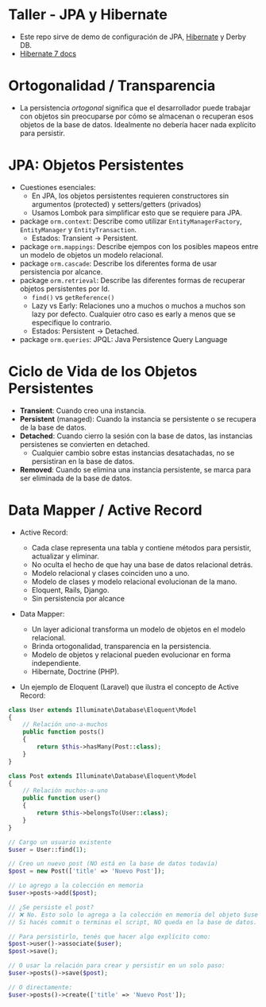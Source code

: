 # Taller - JPA y Hibernate

- Este repo sirve de demo de configuración de
  JPA, [Hibernate](https://docs.jboss.org/hibernate/orm/7.0/introduction/html_single/Hibernate_Introduction.html) y
  Derby DB.
- [Hibernate 7 docs](https://docs.jboss.org/hibernate/orm/7.0/introduction/html_single/Hibernate_Introduction.html)

# Ortogonalidad / Transparencia

- La persistencia *ortogonal* significa que el desarrollador puede trabajar con objetos sin preocuparse por cómo se
  almacenan o recuperan esos objetos de la base de datos. Idealmente no debería hacer nada explícito para persistir.

# JPA: Objetos Persistentes

- Cuestiones esenciales:
    - En JPA, los objetos persistentes requieren constructores sin argumentos (protected) y setters/getters (privados)
    - Usamos Lombok para simplificar esto que se requiere para JPA.
- package `orm.context`: Describe como utilizar `EntityManagerFactory`, `EntityManager` y `EntityTransaction`.
    - Estados: Transient -> Persistent.
- package `orm.mappings`: Describe ejempos con los posibles mapeos entre un modelo de objetos un modelo relacional.
- package `orm.cascade`: Describe los diferentes forma de usar persistencia por alcance.
- package `orm.retrieval`: Describe las diferentes formas de recuperar objetos persistentes por Id.
    - `find()` vs `getReference()`
    - Lazy vs Early: Relaciones uno a muchos o muchos a muchos son lazy por defecto. Cualquier otro caso es early a
      menos que se especifique lo contrario.
    - Estados: Persistent -> Detached.
- package `orm.queries`: JPQL: Java Persistence Query Language

# Ciclo de Vida de los Objetos Persistentes

- **Transient**: Cuando creo una instancia.
- **Persistent** (managed): Cuando la instancia se persistente o se recupera de la base de datos.
- **Detached**: Cuando cierro la sesión con la base de datos, las instancias persistenes se convierten en detached.
    - Cualquier cambio sobre estas instancias desatachadas, no se persistiran en la base de datos.
- **Removed**: Cuando se elimina una instancia persistente, se marca para ser eliminada de la base de datos.

# Data Mapper / Active Record

- Active Record:
    - Cada clase representa una tabla y contiene métodos para persistir, actualizar y eliminar.
    - No oculta el hecho de que hay una base de datos relacional detrás.
    - Modelo relacional y clases coinciden uno a uno.
    - Modelo de clases y modelo relacional evolucionan de la mano.
    - Eloquent, Rails, Django.
    - Sin persistencia por alcance
- Data Mapper:
    - Un layer adicional transforma un modelo de objetos en el modelo relacional.
    - Brinda ortogonalidad, transparencia en la persistencia.
    - Modelo de objetos y relacional pueden evolucionar en forma independiente.
    - Hibernate, Doctrine (PHP).

- Un ejemplo de Eloquent (Laravel) que ilustra el concepto de Active Record:

```php
class User extends Illuminate\Database\Eloquent\Model
{
    // Relación uno-a-muchos
    public function posts()
    {
        return $this->hasMany(Post::class);
    }
}

class Post extends Illuminate\Database\Eloquent\Model
{
    // Relación muchos-a-uno
    public function user()
    {
        return $this->belongsTo(User::class);
    }
}

// Cargo un usuario existente
$user = User::find(1);

// Creo un nuevo post (NO está en la base de datos todavía)
$post = new Post(['title' => 'Nuevo Post']);

// Lo agrego a la colección en memoria
$user->posts->add($post);

// ¿Se persiste el post?
// ❌ No. Esto solo lo agrega a la colección en memoria del objeto $user.
// Si hacés commit o terminas el script, NO queda en la base de datos.

// Para persistirlo, tenés que hacer algo explícito como:
$post->user()->associate($user);
$post->save();

// O usar la relación para crear y persistir en un solo paso:
$user->posts()->save($post);

// O directamente:
$user->posts()->create(['title' => 'Nuevo Post']);
```